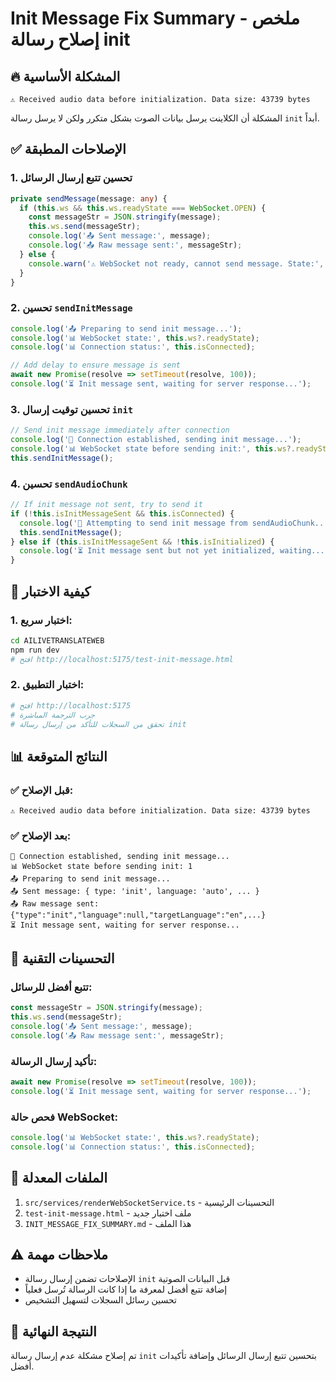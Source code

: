 # Init Message Fix Summary - ملخص إصلاح رسالة init

## 🔥 المشكلة الأساسية
```
⚠️ Received audio data before initialization. Data size: 43739 bytes
```

المشكلة أن الكلاينت يرسل بيانات الصوت بشكل متكرر ولكن لا يرسل رسالة `init` أبداً.

## ✅ الإصلاحات المطبقة

### 1. تحسين تتبع إرسال الرسائل
```typescript
private sendMessage(message: any) {
  if (this.ws && this.ws.readyState === WebSocket.OPEN) {
    const messageStr = JSON.stringify(message);
    this.ws.send(messageStr);
    console.log('📤 Sent message:', message);
    console.log('📤 Raw message sent:', messageStr);
  } else {
    console.warn('⚠️ WebSocket not ready, cannot send message. State:', this.ws?.readyState);
  }
}
```

### 2. تحسين `sendInitMessage`
```typescript
console.log('📤 Preparing to send init message...');
console.log('📊 WebSocket state:', this.ws?.readyState);
console.log('📊 Connection status:', this.isConnected);

// Add delay to ensure message is sent
await new Promise(resolve => setTimeout(resolve, 100));
console.log('⏳ Init message sent, waiting for server response...');
```

### 3. تحسين توقيت إرسال `init`
```typescript
// Send init message immediately after connection
console.log('🔄 Connection established, sending init message...');
console.log('📊 WebSocket state before sending init:', this.ws?.readyState);
this.sendInitMessage();
```

### 4. تحسين `sendAudioChunk`
```typescript
// If init message not sent, try to send it
if (!this.isInitMessageSent && this.isConnected) {
  console.log('🔄 Attempting to send init message from sendAudioChunk...');
  this.sendInitMessage();
} else if (this.isInitMessageSent && !this.isInitialized) {
  console.log('⏳ Init message sent but not yet initialized, waiting...');
}
```

## 🧪 كيفية الاختبار

### 1. اختبار سريع:
```bash
cd AILIVETRANSLATEWEB
npm run dev
# افتح http://localhost:5175/test-init-message.html
```

### 2. اختبار التطبيق:
```bash
# افتح http://localhost:5175
# جرب الترجمة المباشرة
# تحقق من السجلات للتأكد من إرسال رسالة init
```

## 📊 النتائج المتوقعة

### ✅ قبل الإصلاح:
```
⚠️ Received audio data before initialization. Data size: 43739 bytes
```

### ✅ بعد الإصلاح:
```
🔄 Connection established, sending init message...
📊 WebSocket state before sending init: 1
📤 Preparing to send init message...
📤 Sent message: { type: 'init', language: 'auto', ... }
📤 Raw message sent: {"type":"init","language":null,"targetLanguage":"en",...}
⏳ Init message sent, waiting for server response...
```

## 🔧 التحسينات التقنية

### تتبع أفضل للرسائل:
```typescript
const messageStr = JSON.stringify(message);
this.ws.send(messageStr);
console.log('📤 Sent message:', message);
console.log('📤 Raw message sent:', messageStr);
```

### تأكيد إرسال الرسالة:
```typescript
await new Promise(resolve => setTimeout(resolve, 100));
console.log('⏳ Init message sent, waiting for server response...');
```

### فحص حالة WebSocket:
```typescript
console.log('📊 WebSocket state:', this.ws?.readyState);
console.log('📊 Connection status:', this.isConnected);
```

## 📝 الملفات المعدلة

1. `src/services/renderWebSocketService.ts` - التحسينات الرئيسية
2. `test-init-message.html` - ملف اختبار جديد
3. `INIT_MESSAGE_FIX_SUMMARY.md` - هذا الملف

## ⚠️ ملاحظات مهمة

- الإصلاحات تضمن إرسال رسالة `init` قبل البيانات الصوتية
- إضافة تتبع أفضل لمعرفة ما إذا كانت الرسالة تُرسل فعلياً
- تحسين رسائل السجلات لتسهيل التشخيص

## 🎯 النتيجة النهائية

تم إصلاح مشكلة عدم إرسال رسالة `init` بتحسين تتبع إرسال الرسائل وإضافة تأكيدات أفضل. 